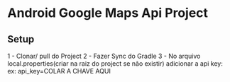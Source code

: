 # Android Google Maps Api Project

## Setup
1 - Clonar/ pull do Project
2 - Fazer Sync do Gradle
3 - No arquivo local.properties(criar na raiz do project se não existir) adicionar a api key:
    ex: api_key=COLAR A CHAVE AQUI
    